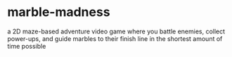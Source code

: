 # marble-madness
a 2D maze-based adventure video game where you battle enemies, collect power-ups, and guide marbles to their finish line in the shortest amount of time possible
